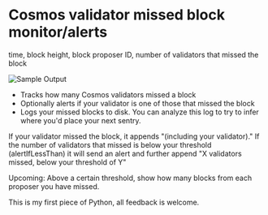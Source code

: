 # Cosmos validator missed block monitor/alerts

time, block height, block proposer ID, number of validators that missed the block

![Sample Output](https://i.imgur.com/dMWoVJD.png)

- Tracks how many Cosmos validators missed a block
- Optionally alerts if your validator is one of those that missed the block
- Logs your missed blocks to disk. You can analyze this log to try to infer where you'd place your next sentry.

If your validator missed the block, it appends "(including your validator)." If the number of validators that missed is below your threshold (alertIfLessThan) it will send an alert and further append "X validators missed, below your threshold of Y"

Upcoming: Above a certain threshold, show how many blocks from each proposer you have missed.

This is my first piece of Python, all feedback is welcome.
